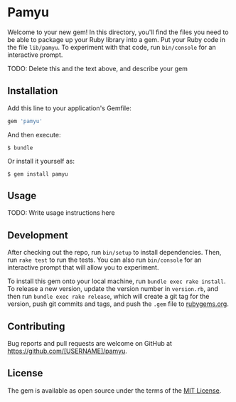 # Pamyu

Welcome to your new gem! In this directory, you'll find the files you need to be able to package up your Ruby library into a gem. Put your Ruby code in the file `lib/pamyu`. To experiment with that code, run `bin/console` for an interactive prompt.

TODO: Delete this and the text above, and describe your gem

## Installation

Add this line to your application's Gemfile:

```ruby
gem 'pamyu'
```

And then execute:

    $ bundle

Or install it yourself as:

    $ gem install pamyu

## Usage

TODO: Write usage instructions here

## Development

After checking out the repo, run `bin/setup` to install dependencies. Then, run `rake test` to run the tests. You can also run `bin/console` for an interactive prompt that will allow you to experiment.

To install this gem onto your local machine, run `bundle exec rake install`. To release a new version, update the version number in `version.rb`, and then run `bundle exec rake release`, which will create a git tag for the version, push git commits and tags, and push the `.gem` file to [rubygems.org](https://rubygems.org).

## Contributing

Bug reports and pull requests are welcome on GitHub at https://github.com/[USERNAME]/pamyu.

## License

The gem is available as open source under the terms of the [MIT License](https://opensource.org/licenses/MIT).
